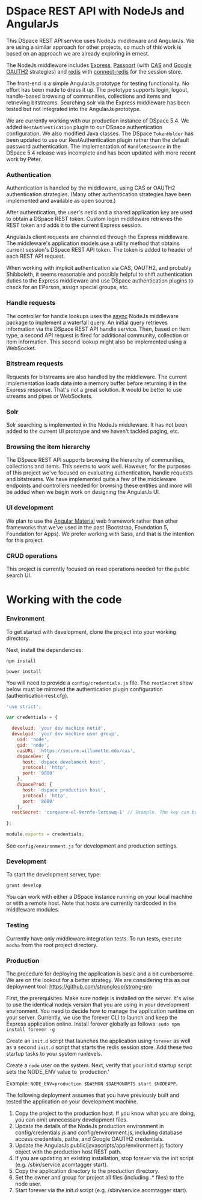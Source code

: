 #  DSpace REST API with NodeJs and AngularJs

This DSpace REST API service uses NodeJs middleware and AngularJs. We are using a similar approach for other projects, so much of this work is based on an approach we are already exploring in ernest. 

The NodeJs middleware includes [Express](http://expressjs.com/ "Express"), [Passport](https://github.com/jaredhanson/passport "Passport") (with [CAS](https://github.com/sadne/passport-cas "CAS") and [Google OAUTH2](https://github.com/jaredhanson/passport-google-oauth "Google OAUTH2") strategies) and [redis](https://www.npmjs.com/package/redis "redis") with [connect-redis](https://github.com/tj/connect-redis "connect-redis") for the session store.  

The front-end is a simple AngularJs prototype for testing functionality. No effort has been made to dress it up.  The prototype supports login, logout, handle-based browsing of communities, collections and items and retrieving bitstreams.  Searching solr via the Express middleware has been tested but not integrated into the AngularJs prototype.

We are currently working with our production instance of DSpace 5.4.  We  added `RestAuthentication` plugin to our DSpace authentication configuration. We also modified Java classes. The DSpace `TokenHolder` has been updated to use our RestAuthentication plugin rather than the default password authentication.  The implementation of `HandleResource` in the DSpace 5.4 release was incomplete and has been updated with more recent work by Peter. 

### Authentication

Authentication is handled by the middleware, using CAS or OAUTH2 authentication strategies.  (Many other authentication strategies have been implemented and available as open source.) 

After authentication, the user's netid and a shared application key are used to obtain a DSpace REST token. Custom login middleware retrieves the REST token and adds it to the current Express session.

AngularJs client requests are channeled through the Express middleware.  The middleware's application models use a utility method that obtains current session's DSpace REST API token. The token is added to header of each REST API request.

When working with implicit authentication via CAS, OAUTH2, and probably Shibboleth, it seems reasonable and possibly helpful to shift authentication duties to the Express middleware and use DSpace authentication plugins to check for an EPerson, assign special groups, etc.

### Handle requests

The controller for handle lookups uses the [async](https://github.com/caolan/async "async") NodeJs middleware package to implement a waterfall query.  An initial query retrieves information via the DSpace REST API handle service. Then, based on item type, a second API request is fired for additional community, collection or item information.  This second lookup might also be implemented using a WebSocket.

### Bitstream requests

Requests for bitstreams are also handled by the middleware.  The current implementation loads data into a memory buffer before returning it in the Express response.  That's not a great solution.  It would be better to use streams and pipes or WebSockets.

### Solr

Solr searching is implemented in the NodeJs middleware.  It has not been added to the current UI prototype and we haven't tackled paging, etc.

### Browsing the item hierarchy

The DSpace REST API supports browsing the hierarchy of communities, collections and items.  This seems to work well.  However, for the purposes of this project we've focused on evaluating authentication, handle requests and bitstreams.  We have implemented quite a few of the middleware endpoints and controllers needed for browsing these entities and more will be added when we begin work on designing the AngularJs UI. 

### UI development

We plan to use the [Angular Material](https://material.angularjs.org/latest/ "Angular Material") web framework rather than other frameworks that we've used in the past (Bootstrap, Foundation 5, Foundation for Apps).  We prefer working with Sass, and that is the intention for this project.

### CRUD operations

This project is currently focused on read operations needed for the public search UI.



# Working with the code

### Environment

To get started with development, clone the project into your working directory.


Next, install the dependencies:

    npm install

    bower install

You will need to provide a `config/credentials.js` file.  The `restSecret` show below must be mirrored the authentication plugin configuration (authentication-rest.cfg).
 
 
```javascript
'use strict';

var credentials = {

  develuid: 'your dev machine netid',
  develgid: 'your dev machine user group',
    uid: 'node',
    gid: 'node',
    casURL: 'https://secure.willamette.edu/cas',
    dspaceDev: {
      host: 'dspace develoment host',
      protocol: 'http',
      port: '8080'
    },
    dspaceProd: {
      host: 'dspace production host',
      protocol: 'http',
      port: '8080'
    },
  restSecret: 'csrqeare-el-9ernfe-lxrsswq-1' // Example. The key can be any length,and must match the value authentication-rest.cfg

};

module.exports = credentials;
```
  
See `config/environment.js` for development and production settings.


### Development

To start the development server, type:
 
 `grunt develop`
 
You can work with either a DSpace instance running on your local machine or with a remote host. Note that hosts are currently hardcoded in the middleware modules.  


### Testing

Currently have only middleware integration tests.  To run tests, execute `mocha` from the root project directory.


### Production

The procedure for deploying the application is basic and a bit cumbersome. We are on the lookout for a better strategy. We are considering this as our deployment tool: https://github.com/strongloop/strong-pm

First, the prerequisites. Make sure nodejs is installed on the server. It's wise to use the identical nodejs version that you are using in your development environment.
You need to decide how to manage the application runtime on your server. Currently, we use the forever CLI to launch and keep the Express application online. Install forever globally as follows:
`sudo npm install forever -g `

Create an `init.d` script that launches the application using `forever` as well as a second `init.d` script that starts the redis session store. Add these two startup tasks to your system runlevels.

Create a `node` user on the system. Next, verify that your init.d startup script sets the NODE_ENV value to 'production.' 

Example: `NODE_ENV=production $DAEMON $DAEMONOPTS start $NODEAPP`.

The following deployment assumes that you have previously built and tested the application on your development machine.

1. Copy the project to the production host. If you know what you are doing, you can omit unnecessary development files.
2. Update the details of the NodeJs production environment in config/credentials.js and config/environment.js, including database access credentials, paths, and Google OAUTH2 credentials.
3. Update the AngularJs public/javascripts/app/environment.js factory object with the production host REST path.
4. If you are updating an existing installation, stop forever via the init script (e.g. /sbin/service acomtagger start).
5. Copy the application directory to the production directory.
6. Set the owner and group for project all files (including .* files) to the node user.
7. Start forever via the init.d script (e.g. /sbin/service acomtagger start).
